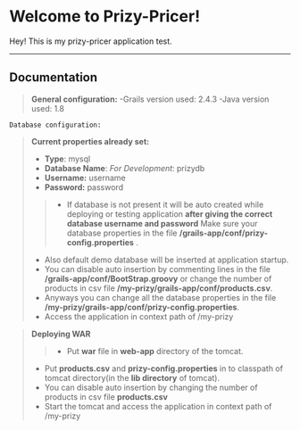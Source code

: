 Welcome to Prizy-Pricer!
===================


Hey! This is my prizy-pricer application test.

----------


**Documentation**
-------------
> **General configuration:**
>-Grails version used: 2.4.3
>-Java version used: 1.8

    Database configuration:

>**Current properties already set:**
> - **Type**: mysql
> - **Database Name**: 
		<i>For Development</i>: prizydb 
>- **Username:** username
>- **Password:** password
>> - If database is not present it will be auto created while deploying or testing application  **after giving the correct database username and password** Make sure your database properties in the file **/grails-app/conf/prizy-config.properties**  <i class="icon-refresh"></i>.
>- Also default demo database will be inserted at application startup.
>-  You can disable auto insertion by commenting lines in the file **/grails-app/conf/BootStrap.groovy** or change the number of products in csv file **/my-prizy/grails-app/conf/products.csv**.
>- Anyways you can change all the database properties in the file **/my-prizy/grails-app/conf/prizy-config.properties**. 
>- Access the application in context path of 
>/my-prizy

>**Deploying WAR**
>> - Put **war** file in **web-app** directory of the tomcat.
>- Put **products.csv** and **prizy-config.properties** in to classpath of tomcat directory(in the **lib directory** of tomcat).
>-  You can disable auto insertion by changing the number of products in csv file **products.csv**
>- Start the tomcat and access the application in context path of 
>/my-prizy
